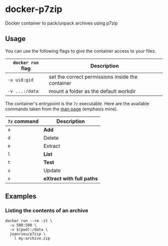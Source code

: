# docker-p7zip
Docker container to pack/unpack archives using p7zip

## Usage

You can use the following flags to give the container access to your files.

| `docker run` flag | Description                                      |
|-------------------|--------------------------------------------------|
| `-u uid:gid`      | set the correct permissions inside the container |
| `-v ...:/data`    | mount a folder as the default workdir            |

The container's entrypoint is the `7z` executable.
Here are the available commands taken from the [man page](https://linux.die.net/man/1/7z) (emphasis mine).

| `7z` command | Description                 |
|--------------|-----------------------------|
| `a`          | **Add**                     |
| `d`          | Delete                      |
| `e`          | Extract                     |
| `l`          | **List**                    |
| `t`          | **Test**                    |
| `u`          | Update                      |
| `x`          | **eXtract with full paths** |

## Examples

### Listing the contents of an archive

    docker run --rm -it \
      -u 500:500 \
      -v $(pwd):/data \
      joanrieu/p7zip \
        l my-archive.zip
